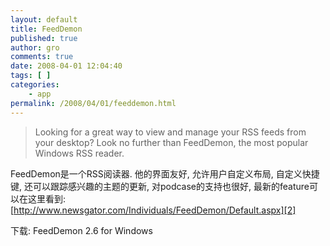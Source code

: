 ```yaml
---
layout: default
title: FeedDemon
published: true
author: gro
comments: true
date: 2008-04-01 12:04:40
tags: [ ]
categories:
    - app
permalink: /2008/04/01/feeddemon.html
---
```

[][1]

> Looking for a great way to view and manage your RSS feeds from your desktop? Look no further than FeedDemon, the most popular Windows RSS reader.

FeedDemon是一个RSS阅读器. 他的界面友好, 允许用户自定义布局, 自定义快捷键, 还可以跟踪感兴趣的主题的更新, 对podcase的支持也很好, 最新的feature可以在这里看到: [http://www.newsgator.com/Individuals/FeedDemon/Default.aspx][2]

下载: FeedDemon 2.6 for Windows

 [1]: http://getfreeware.net/wp-content/uploads/2008/04/fd26-screenshot1.jpg
 [2]: http://www.newsgator.com/Individuals/FeedDemon/Default.aspx "http://www.newsgator.com/Individuals/FeedDemon/Default.aspx"